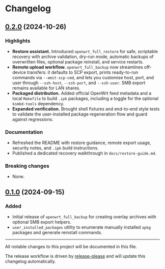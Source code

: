 # Changelog

## [0.2.0](https://github.com/nagual2/openwrt-extended-backup/compare/v0.1.0...v0.2.0) (2024-10-26)

### Highlights
- **Restore assistant.** Introduced `openwrt_full_restore` for safe, scriptable recovery with archive validation, dry-run mode, automatic backups of overwritten files, optional package reinstall, and service restarts.
- **Remote upload workflow.** `openwrt_full_backup` now streamlines off-device transfers: it defaults to SCP export, prints ready-to-run commands via `--emit-scp-cmd`, and lets you customise host, port, and user through `--ssh-host`, `--ssh-port`, and `--ssh-user`. SMB export remains available for LAN shares.
- **Packaged distribution.** Added official OpenWrt feed metadata and a local `Makefile` to build `.ipk` packages, including a toggle for the optional `ksmbd-tools` dependency.
- **Expanded verification.** Brought shell fixtures and end-to-end style tests to validate the user-installed package regeneration flow and guard against regressions.

### Documentation
- Refreshed the README with restore guidance, remote export usage, security notes, and `.ipk` build instructions.
- Published a dedicated recovery walkthrough in `docs/restore-guide.md`.

### Breaking changes
- None.

## [0.1.0](https://github.com/nagual2/openwrt-extended-backup/releases/tag/v0.1.0) (2024-09-15)

### Added
- Initial release of `openwrt_full_backup` for creating overlay archives with optional SMB export helpers.
- `user_installed_packages` utility to enumerate manually installed `opkg` packages and generate reinstall commands.

---

All notable changes to this project will be documented in this file.

The release workflow is driven by [release-please](https://github.com/googleapis/release-please) and will update this changelog automatically.
